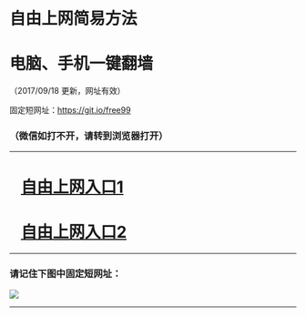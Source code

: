 ﻿# 自由上网简易方法

# 电脑、手机一键翻墙

（2017/09/18 更新，网址有效）

固定短网址：https://git.io/free99

### （微信如打不开，请转到浏览器打开）


***





# &nbsp;&nbsp; <a href="http://ft381726768.fwq-tz1005.info/fwqtz01.html?t=091800129001 " target="_blank">自由上网入口1</a>
# &nbsp;&nbsp; <a href="http://ft1203920378.fwq-tz1006.info/fwqtz02.html?t=091800114407 " target="_blank">自由上网入口2</a>
***

### 请记住下图中固定短网址：

<img src="https://s3-us-west-2.amazonaws.com/fwq-1001/yjfq-20170905okok.png" /> 


***

